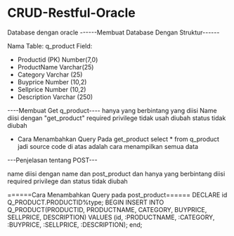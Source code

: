 # CRUD-Restful-Oracle

Database dengan oracle
------Membuat Database Dengan Struktur------

Nama Table: q_product
Field: 
- Productid (PK) Number(7,0)
- ProductName Varchar(25)
- Category Varchar (25)
- Buyprice Number (10,2)
- Sellprice Number (10,2)
- Description Varchar (250)

----Membuat Get q_product----
hanya yang berbintang yang diisi
Name diisi dengan "get_product"
required privilege tidak usah diubah
status tidak diubah

- Cara Menambahkan Query Pada get_product
select * from q_product
jadi source code di atas adalah cara menampilkan semua data

---Penjelasan tentang POST---

name diisi dengan name dan post_product dan hanya yang berbintang diisi
required privilege dan status tidak diubah

======Cara Menambahkan Query pada post_product======
DECLARE
  id Q_PRODUCT.PRODUCTID%type;
BEGIN
  INSERT INTO Q_PRODUCT(PRODUCTID, PRODUCTNAME, CATEGORY, BUYPRICE, SELLPRICE, DESCRIPTION)
  VALUES (id, :PRODUCTNAME, :CATEGORY, :BUYPRICE, :SELLPRICE, :DESCRIPTION);
end;
